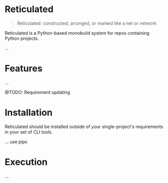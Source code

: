 # Reticulated

> Reticulated: constructed, arranged, or marked like a net or network

Reticulated is a Python-based monobuild system for repos containing Python projects.

...

# Features

...

@TODO: Requirement updating

# Installation

Reticulated should be installed outside of your single-project's requirements in your set of CLI tools.

... use pipx

# Execution

...
